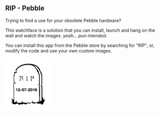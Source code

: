 ## RIP - Pebble
Trying to find a use for your obsolete Pebble hardware?  

This watchface is a solution that you can install, launch and hang on the wall and watch the images.  _yeah... pun intended_.

You can install this app from the Pebble store by searching for "RIP", or, modify the code and use your own custom images.


![RIP Pebble](assets/appstore/basalt_store.gif "RIP Pebble")